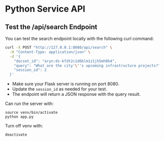# Python Service API

## Test the /api/search Endpoint

You can test the search endpoint locally with the following curl command:

```bash
curl -X POST "http://127.0.0.1:8080/api/search" \
  -H "Content-Type: application/json" \
  -d '{
    "docset_id": "aryn:ds-kfdt2c1d6blm1z1jh5mh0b4",
    "query": "What are the city'\''s upcoming infrastructure projects?",
    "session_id": 2
  }'
```

- Make sure your Flask server is running on port 8080.
- Update the `session_id` as needed for your test.
- The endpoint will return a JSON response with the query result.

Can run the server with:

```
source venv/bin/activate 
python app.py
```

Turn off venv with:
```
deactivate
```
